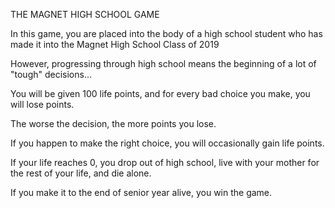 THE MAGNET HIGH SCHOOL GAME

In this game, you are placed into the body of a high school student who has made it into the Magnet High School Class of 2019

However, progressing through high school means the beginning of a lot of "tough" decisions...

You will be given 100 life points, and for every bad choice you make, you will lose points.

The worse the decision, the more points you lose.

If you happen to make the right choice, you will occasionally gain life points.

If your life reaches 0, you drop out of high school, live with your mother for the rest of your life, and die alone.

If you make it to the end of senior year alive, you win the game.

